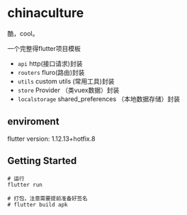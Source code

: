 # chinaculture

酷，cool。

一个完整得flutter项目模板

* `api` http(接口请求)封装
* `routers` fluro(路由)封装
* `utils` custom utils (常用工具)封装
* `store` Provider （类vuex数据）封装
* `localstorage` shared_preferences （本地数据存储）封装

## enviroment

flutter version: 1.12.13+hotfix.8

## Getting Started

```dash
# 运行
flutter run

# 打包，注意需要提前准备好签名
# flutter build apk
```
